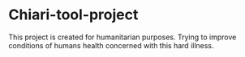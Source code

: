 # Chiari-tool-project
This project is created for humanitarian purposes. Trying to improve conditions of humans health concerned with this hard illness. 
